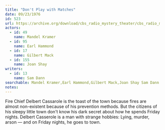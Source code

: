 ```yaml
---
title: "Don't Play with Matches"
date: 09/23/1976
id: 523
url: https://archive.org/download/cbs_radio_mystery_theater/cbs_radio_mystery_theater-0501-0550.zip/cbs_radio_mystery_theater-0501-0550%2Fcbsrmt_0523_dont_play_with_matches.mp3
actors:  
  - id: 49
    name: Mandel Kramer  
  - id: 95
    name: Earl Hammond  
  - id: 17
    name: Gilbert Mack  
  - id: 155
    name: Joan Shay
writers:  
  - id: 13
    name: Sam Dann
searchable: Mandel Kramer,Earl Hammond,Gilbert Mack,Joan Shay Sam Dann
notes:  
---
```

Fire Chief Delbert Cassarole is the toast of the town because fires are almost non-existent because of his prevention methods. But the citizens of his sleepy little town don't know his dark secret about how he spends Friday nights. Delbert Casserole is a man with strange hobbies: Lying, murder, arson — and on Friday nights, he goes to town.